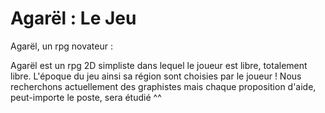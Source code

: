 # Agarël : Le Jeu
Agarël, un rpg novateur :

Agarël est un rpg 2D simpliste dans lequel le joueur est libre, totalement libre. L'époque du jeu ainsi sa région sont choisies par le joueur ! 
Nous recherchons actuellement des graphistes mais chaque proposition d'aide, peut-importe le poste, sera étudié ^^

